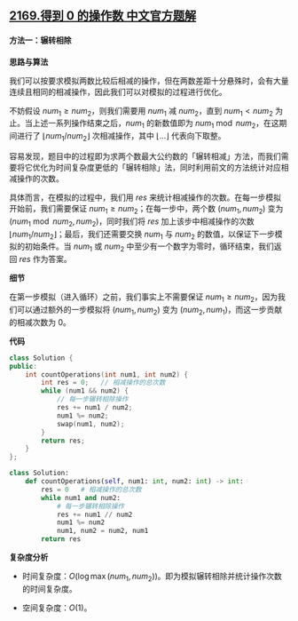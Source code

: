 ## [2169.得到 0 的操作数 中文官方题解](https://leetcode.cn/problems/count-operations-to-obtain-zero/solutions/100000/de-dao-0-de-cao-zuo-shu-by-leetcode-solu-d8kh)

#### 方法一：辗转相除

**思路与算法**

我们可以按要求模拟两数比较后相减的操作，但在两数差距十分悬殊时，会有大量连续且相同的相减操作，因此我们可以对模拟的过程进行优化。

不妨假设 $\textit{num}_1 \ge \textit{num}_2$，则我们需要用 $\textit{num}_1$ 减 $\textit{num}_2$，直到 $\textit{num}_1 < \textit{num}_2$ 为止。当上述一系列操作结束之后，$\textit{num}_1$ 的新数值即为 $\textit{num}_1 \bmod \textit{num}_2$，在这期间进行了 $\lfloor \textit{num}_1 / \textit{num}_2 \rfloor$ 次相减操作，其中 $\lfloor\dots\rfloor$ 代表向下取整。

容易发现，题目中的过程即为求两个数最大公约数的「辗转相减」方法，而我们需要将它优化为时间复杂度更低的「辗转相除」法，同时利用前文的方法统计对应相减操作的次数。

具体而言，在模拟的过程中，我们用 $\textit{res}$ 来统计相减操作的次数。在每一步模拟开始前，我们需要保证 $\textit{num}_1 \ge \textit{num}_2$；在每一步中，两个数 $(\textit{num}_1, \textit{num}_2)$ 变为 $(\textit{num}_1 \bmod \textit{num}_2, \textit{num}_2)$，同时我们将 $\textit{res}$ 加上该步中相减操作的次数 $\lfloor \textit{num}_1 / \textit{num}_2 \rfloor$；最后，我们还需要交换 $\textit{num}_1$ 与 $\textit{num}_2$ 的数值，以保证下一步模拟的初始条件。当 $\textit{num}_1$ 或 $\textit{num}_2$ 中至少有一个数字为零时，循环结束，我们返回 $\textit{res}$ 作为答案。

**细节**

在第一步模拟（进入循环）之前，我们事实上不需要保证 $\textit{num}_1 \ge \textit{num}_2$，因为我们可以通过额外的一步模拟将 $(\textit{num}_1, \textit{num}_2)$ 变为 $(\textit{num}_2, \textit{num}_1)$，而这一步贡献的相减次数为 $0$。

**代码**

```C++ [sol1-C++]
class Solution {
public:
    int countOperations(int num1, int num2) {
        int res = 0;   // 相减操作的总次数
        while (num1 && num2) {
            // 每一步辗转相除操作
            res += num1 / num2;
            num1 %= num2;
            swap(num1, num2);
        }
        return res;
    }
};
```


```Python [sol1-Python3]
class Solution:
    def countOperations(self, num1: int, num2: int) -> int:
        res = 0   # 相减操作的总次数
        while num1 and num2:
            # 每一步辗转相除操作
            res += num1 // num2
            num1 %= num2
            num1, num2 = num2, num1
        return res
```


**复杂度分析**

- 时间复杂度：$O(\log \max(\textit{num}_1, \textit{num}_2))$。即为模拟辗转相除并统计操作次数的时间复杂度。

- 空间复杂度：$O(1)$。